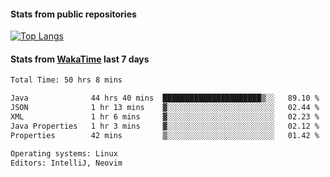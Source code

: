 #### Stats from public repositories

[![Top Langs](https://github-readme-stats.vercel.app/api/top-langs/?username=hyoghurt&layout=compact&exclude_repo=multiserver,docker_compose&langs_count=6)](https://github.com/anuraghazra/github-readme-stats)

#### Stats from [WakaTime](https://wakatime.com/@hyoghurt) last 7 days
<!--START_SECTION:waka-->

```txt
Total Time: 50 hrs 8 mins

Java              44 hrs 40 mins  ██████████████████████▒░░   89.10 %
JSON              1 hr 13 mins    ▓░░░░░░░░░░░░░░░░░░░░░░░░   02.44 %
XML               1 hr 6 mins     ▓░░░░░░░░░░░░░░░░░░░░░░░░   02.23 %
Java Properties   1 hr 3 mins     ▓░░░░░░░░░░░░░░░░░░░░░░░░   02.12 %
Properties        42 mins         ▒░░░░░░░░░░░░░░░░░░░░░░░░   01.42 %

Operating systems: Linux
Editors: IntelliJ, Neovim
```

<!--END_SECTION:waka-->
